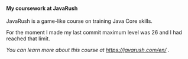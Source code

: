 <h4>My coursework at JavaRush</h4>

<h7>JavaRush is a game-like course on training Java Core skills.</h7>

<h7>For the moment I made my last commit maximum level was 26 and I had reached that limit.</h7>

<h10>*You can learn more about this course at https://javarush.com/en/ .*</h10>

